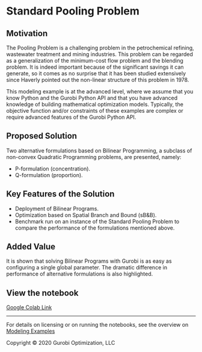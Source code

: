 # Standard Pooling Problem

## Motivation

The Pooling Problem is a challenging problem in the petrochemical refining, wastewater treatment and mining industries. 
This problem can be regarded as a generalization of the minimum-cost flow problem and the blending problem. 
It is indeed important because of the significant savings it can generate, so it comes as no surprise that it has been 
studied extensively since Haverly pointed out the non-linear structure of this problem in 1978.

This modeling example is at the advanced level, where we assume that you know Python and the Gurobi Python API and 
that you have advanced knowledge of building mathematical optimization models. Typically, the objective function and/or 
constraints of these examples are complex or require advanced features of the Gurobi Python API.

## Proposed Solution

Two alternative formulations based on Bilinear Programming, a subclass of non-convex Quadratic Programming problems, are presented, namely:

- P-formulation (concentration).
- Q-formulation (proportion).

## Key Features of the Solution

- Deployment of Bilinear Programs.
- Optimization based on Spatial Branch and Bound (sB&B).
- Benchmark run on an instance of the Standard Pooling Problem to compare the performance of the formulations mentioned above.

## Added Value

It is shown that solving Bilinear Programs with Gurobi is as easy as configuring a single global parameter. The dramatic difference in performance of alternative formulations is also highlighted.


## View the notebook

[Google Colab Link](https://colab.research.google.com/github/Gurobi/modeling-examples/blob/master/pooling/std_pooling_gcl.ipynb)


----
For details on licensing or on running the notebooks, see the overview on [Modeling Examples](../)


Copyright © 2020 Gurobi Optimization, LLC
